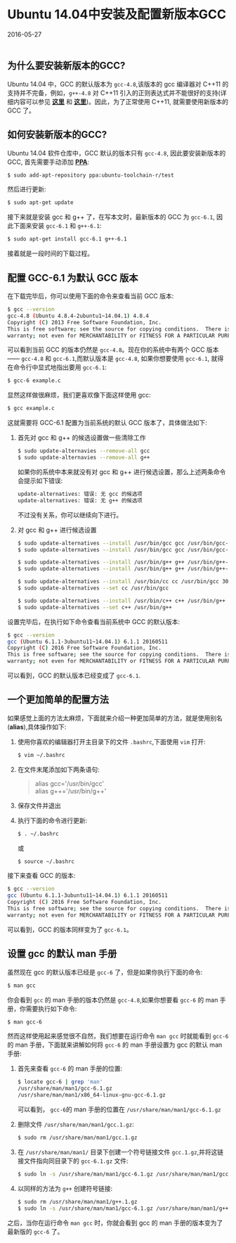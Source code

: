 # Ubuntu 14.04中安装及配置新版本GCC             
2016-05-27   <br /><br />              
                 
## 为什么要安装新版本的GCC?           
Ubuntu 14.04 中，GCC 的默认版本为 `gcc-4.8`,该版本的 gcc 编译器对 C++11 的支持并不完备，例如，`g++-4.8` 对 C++11 引入的正则表达式并不能很好的支持(详细内容可以参见 **[这里](https://gcc.gnu.org/bugzilla/show_bug.cgi?id=53631)** 和 **[这里](http://stackoverflow.com/questions/12530406/is-gcc-4-8-or-earlier-buggy-about-regular-expressions)**)。因此，为了正常使用 C++11, 就需要使用新版本的 GCC 了。         
    
## 如何安装新版本的GCC?             
Ubuntu 14.04 软件仓库中，GCC 默认的版本只有 `gcc-4.8`, 因此要安装新版本的　GCC, 首先需要手动添加 **[PPA](https://en.wikipedia.org/wiki/Personal_Package_Archive)**:             
          
```bash
$ sudo add-apt-repository ppa:ubuntu-toolchain-r/test
```
然后进行更新:
        
```bash
$ sudo apt-get update
```
接下来就是安装 gcc 和 g++ 了，在写本文时，最新版本的 GCC 为 `gcc-6.1`, 因此下面来安装 `gcc-6.1` 和 `g++-6.1`:              
            
```bash
$ sudo apt-get install gcc-6.1 g++-6.1
```
接着就是一段时间的下载过程。      

## 配置 GCC-6.1 为默认 GCC 版本
在下载完毕后，你可以使用下面的命令来查看当前 GCC 版本:                
        
```bash
$ gcc --version
gcc-4.8 (Ubuntu 4.8.4-2ubuntu1~14.04.1) 4.8.4
Copyright (C) 2013 Free Software Foundation, Inc.
This is free software; see the source for copying conditions.  There is NO
warranty; not even for MERCHANTABILITY or FITNESS FOR A PARTICULAR PURPOSE.
```
可以看到当前 GCC 的版本仍然是 `gcc-4.8`。现在你的系统中有两个 GCC 版本 —— `gcc-4.8` 和 `gcc-6.1`,而默认版本是 `gcc-4.8`, 如果你想要使用 `gcc-6.1`, 就得在命令行中显式地指出要用 `gcc-6.1`:             
        
```bash
$ gcc-6 example.c
```
显然这样做很麻烦，我们更喜欢像下面这样使用 gcc:           
       
```bash
$ gcc example.c
```
这就需要将 GCC-6.1 配置为当前系统的默认 GCC 版本了，具体做法如下:       

1. 首先对 gcc 和 g++ 的候选设置做一些清除工作

	```bash
	$ sudo update-alternavies --remove-all gcc 
	$ sudo update-alternavies --remove-all g++
	```
	如果你的系统中本来就没有对 gcc 和 g++ 进行候选设置，那么上述两条命令会提示如下错误:              

	```bash
	update-alternatives: 错误: 无 gcc 的候选项
	update-alternatives: 错误: 无 g++ 的候选项
	```
	不过没有关系，你可以继续向下进行。                   
2. 对 gcc 和 g++ 进行候选设置               
        
	```bash
	$ sudo update-alternatives --install /usr/bin/gcc gcc /usr/bin/gcc-4.8 10
	$ sudo update-alternatives --install /usr/bin/gcc gcc /usr/bin/gcc-6.1 20

	$ sudo update-alternatives --install /usr/bin/g++ g++ /usr/bin/g++-4.8 10
	$ sudo update-alternatives --install /usr/bin/g++ g++ /usr/bin/g++-6.1 20

	$ sudo update-alternatives --install /usr/bin/cc cc /usr/bin/gcc 30
	$ sudo update-alternatives --set cc /usr/bin/gcc

	$ sudo update-alternatives --install /usr/bin/c++ c++ /usr/bin/g++ 30
	$ sudo update-alternatives --set c++ /usr/bin/g++
	```

设置完毕后，在执行如下命令查看当前系统中 GCC 的默认版本:          
       
```bash
$ gcc --version
gcc (Ubuntu 6.1.1-3ubuntu11~14.04.1) 6.1.1 20160511
Copyright (C) 2016 Free Software Foundation, Inc.
This is free software; see the source for copying conditions.  There is NO
warranty; not even for MERCHANTABILITY or FITNESS FOR A PARTICULAR PURPOSE.
```
可以看到，GCC 的默认版本已经变成了 `gcc-6.1`.

## 一个更加简单的配置方法         
如果感觉上面的方法太麻烦，下面就来介绍一种更加简单的方法，就是使用别名(**alias**),具体操作如下:              
           
1. 使用你喜欢的编辑器打开主目录下的文件 `.bashrc`,下面使用 `vim` 打开:               
	
	```bash
	$ vim ~/.bashrc
	```
2. 在文件末尾添加如下两条语句:               

	> alias gcc='/usr/bin/gcc'    
	>alias g++='/usr/bin/g++'	

3. 保存文件并退出
4. 执行下面的命令进行更新:               

	```bash
	$ . ~/.bashrc
	```
	或          

	```bash
	$ source ~/.bashrc
	```

接下来查看 GCC 的版本:         
        
```bash
$ gcc --version
gcc (Ubuntu 6.1.1-3ubuntu11~14.04.1) 6.1.1 20160511
Copyright (C) 2016 Free Software Foundation, Inc.
This is free software; see the source for copying conditions.  There is NO
warranty; not even for MERCHANTABILITY or FITNESS FOR A PARTICULAR PURPOSE.
```
可以看到，GCC 的版本同样变为了 `gcc-6.1`。                 

## 设置 gcc 的默认 man 手册           
虽然现在 gcc 的默认版本已经是 `gcc-6` 了，但是如果你执行下面的命令:              
          
```bash
$ man gcc
```
你会看到 `gcc` 的 man 手册的版本仍然是 `gcc-4.8`,如果你想要看 `gcc-6` 的 man 手册，你需要执行如下命令:            
         
```bash
$ man gcc-6
```
然而这样使用起来感觉很不自然，我们想要在运行命令 `man gcc` 时就能看到 `gcc-6` 的 man 手册，下面就来讲解如何将 `gcc-6` 的 man 手册设置为 gcc 的默认 man 手册:              
        
1. 首先来查看 `gcc-6` 的 man 手册的位置:              

	```bash
	$ locate gcc-6 | grep 'man'
	/usr/share/man/man1/gcc-6.1.gz            
	/usr/share/man/man1/x86_64-linux-gnu-gcc-6.1.gz
	```
	可以看到， `gcc-6`的 man 手册的位置在 `/usr/share/man/man1/gcc-6.1.gz`             
2. 删除文件 `/usr/share/man/man1/gcc.1.gz`:            

	```bash
	$ sudo rm /usr/share/man/man1/gcc.1.gz
	```
3. 在 `/usr/share/man/man1/` 目录下创建一个符号链接文件 `gcc.1.gz`,并将这链接文件指向同目录下的 `gcc-6.1.gz` 文件:             
          
	```bash
	$ sudo ln -s /usr/share/man/man1/gcc-6.1.gz /usr/share/man/man1/gcc.1.gz
	```
4. 以同样的方法为 `g++` 创建符号链接:            
	
	```bash
	$ sudo rm /usr/share/man/man1/g++.1.gz
	$ sudo ln -s /usr/share/man/man1/gcc-6.1.gz /usr/share/man/man1/g++.1.gz
	```

之后，当你在运行命令 `man gcc` 时，你就会看到 gcc 的 man 手册的版本变为了最新版的 `gcc-6` 了。      

<!--
Reference: http://askubuntu.com/questions/26498/choose-gcc-and-g-version
-->
